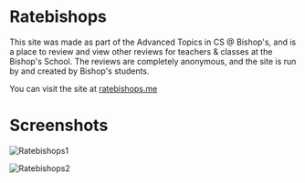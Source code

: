 # Ratebishops
This site was made as part of the Advanced Topics in CS @ Bishop's, and is a place to review and view other reviews for teachers & classes at the Bishop's School. The reviews are completely anonymous, and the site is run by and created by Bishop's students.

You can visit the site at [ratebishops.me](http://ratebishops.me)

# Screenshots

![Ratebishops1](https://kartik-bhagatwala.github.io/Ratebishops1.png)


![Ratebishops2](https://kartik-bhagatwala.github.io/Ratebishops2.png)
